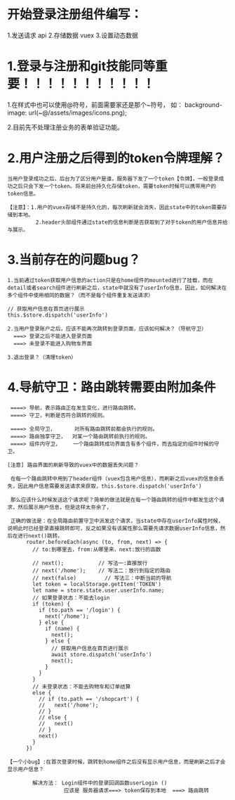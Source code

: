  # 开始登录注册组件编写：
   1.发送请求     api
   2.存储数据     vuex
   3.设置动态数据
  

# 1.登录与注册和git技能同等重要！！！！！！！！！！！
  1.在样式中也可以使用@符号，前面需要家还是那个~符号，
     如： background-image: url(~@/assets/images/icons.png);
  
  2.目前先不处理注册业务的表单验证功能。


# 2.用户注册之后得到的token令牌理解？
    当用户登录成功之后，后台为了区分用户是谁，服务器下发了一个token【令牌】，一般登录成功之后只会下发一个token。将来前台持久化存储token，需要token时候可以携带用户的token信息。

    【注意】：1.用户的vuex存储不是持久化的，每次刷新就会消失，因此state中的token需要存储到本地。
             2.header头部组件通过state的信息判断是否获取到了对于token的用户信息并给与展示。

# 3.当前存在的问题bug？

    1.当前通过token获取用户信息的action只是在home组件的mounted进行了挂载，而在detail或者search组件进行刷新之后，state中就没有了userInfo信息，因此，如何解决在多个组件中使用相同的数据？（而不是每个组件重复发送请求）

    // 获取用户信息在首页进行展示
    this.$store.dispatch('userInfo')

    2.当用户登录账户之后，应该不能再次跳转到登录页面，应该如何解决？（导航守卫）
      ===> 登录之后不能进入登录页面
      ===> 未登录不能进入购物车界面

    3.退出登录？（清理token）


# 4.导航守卫：路由跳转需要由附加条件
     ====> 导航，表示路由正在发生变化，进行路由跳转。
     ====> 守卫，判断是否符合跳转的规则。

     ====> 全局守卫，      对所有路由跳转前都会执行的规则。
     ====> 路由独享守卫，  对某一个路由跳转前执行的规则。
     ====> 组件内守卫，    一个路由跳转成功界面含有多个组件，而去指定的组件时候的守卫。

    [注意] 路由界面的刷新导致的vuex中的数据丢失问题？

     在每一个路由跳转中用到了header组件（vuex包含用户信息），而刷新之后vuex的信息会丢失，因此用户信息需要发送请求来获取，this.$store.dispatch('userInfo')

     那么应该什么时候发送这个请求呢？简单的做法就是在每一个路由跳转的组件中都发生这个请求，然后展示用户信息，但是这样太夯余了，
     
     正确的做法是：在全局路由前置守卫中派发这个请求，当state中存在userInfo属性时候，说明此时已经登录直接跳转即可，反之如果没有该属性那么需要先请求数据userInfo信息，然后在进行next()跳转。
          router.beforeEach(async (to, from, next) => {
            // to:到哪里去，from:从哪里来，next:放行的函数

            // next();           // 写法一:直接放行
            // next('/home');    // 写法二：放行到指定的路由
            // next(false)         // 写法三：中断当前的导航
            let token = localStorage.getItem('TOKEN')
            let name = store.state.user.userInfo.name;
            // 如果登录状态：不能去login
            if (token) {
              if (to.path == '/login') {
                next('/home');
              } else {
                if (name) {
                  next();
                } else {
                  // 获取用户信息在首页进行展示
                  await store.dispatch('userInfo')
                  next();
                }
              }
            }
            // 未登录状态：不能去购物车和订单结算
            else {
              // if (to.path == '/shopcart') {
              //   next('/home');
              // }
              // else {
              //   next()
              // }
              next()
            }
          })
    
    【一个小bug】:在首次登录时候，跳转到home组件之后没有显示用户信息，而是刷新之后才会显示用户信息？
                 
            解决方法： Login组件中的登录回调函数userLogin ()
                      应该是 服务器请求===> token保存到本地  ===> 路由跳转